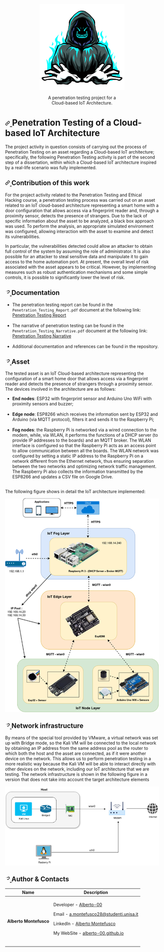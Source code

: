 <p align="center">
  <img width="280px" src="assets/hacker.png">
</p>
<p align="center" dir="auto">
  A penetration testing project for a<br>Cloud-based IoT Architecture.
</p>

<h1 dir="auto">
  <a id="user-content-project-description-and-introduction" class="anchor" aria-hidden="true" href="#project-description-and-introduction">
    <svg class="octicon octicon-link" viewBox="0 0 16 16" version="1.1" width="16" height="16" aria-hidden="true"><path fill-rule="evenodd" d="M7.775 3.275a.75.75 0 001.06 1.06l1.25-1.25a2 2 0 112.83 2.83l-2.5 2.5a2 2 0 01-2.83 0 .75.75 0 00-1.06 1.06 3.5 3.5 0 004.95 0l2.5-2.5a3.5 3.5 0 00-4.95-4.95l-1.25 1.25zm-4.69 9.64a2 2 0 010-2.83l2.5-2.5a2 2 0 012.83 0 .75.75 0 001.06-1.06 3.5 3.5 0 00-4.95 0l-2.5 2.5a3.5 3.5 0 004.95 4.95l1.25-1.25a.75.75 0 00-1.06-1.06l-1.25 1.25a2 2 0 01-2.83 0z">
      </path>
    </svg>
  </a>
  Penetration Testing of a Cloud-based IoT Architecture
</h1>
<p dir="auto">
The project activity in question consists of carrying out the process of Penetration Testing on an asset regarding a Cloud-based IoT architecture; specifically, the following Penetration Testing activity is part of the second step of a dissertation, within which a Cloud-based IoT architecture inspired by a real-life scenario was fully implemented.
</p>

<h2 dir="auto">
  <a id="user-content-introduction" class="anchor" aria-hidden="true" href="#introduction"><svg class="octicon octicon-link" viewBox="0 0 16 16" version="1.1" width="16" height="16" aria-hidden="true">
    <path fill-rule="evenodd" d="M7.775 3.275a.75.75 0 001.06 1.06l1.25-1.25a2 2 0 112.83 2.83l-2.5 2.5a2 2 0 01-2.83 0 .75.75 0 00-1.06 1.06 3.5 3.5 0 004.95 0l2.5-2.5a3.5 3.5 0 00-4.95-4.95l-1.25 1.25zm-4.69 9.64a2 2 0 010-2.83l2.5-2.5a2 2 0 012.83 0 .75.75 0 001.06-1.06 3.5 3.5 0 00-4.95 0l-2.5 2.5a3.5 3.5 0 004.95 4.95l1.25-1.25a.75.75 0 00-1.06-1.06l-1.25 1.25a2 2 0 01-2.83 0z">
    </path>
    </svg>
  </a>
  Contribution of this work
</h2>
<p dir="auto">
 For the project activity related to the Penetration Testing and Ethical Hacking course, a penetration testing process was carried out on an asset related to an IoT cloud-based architecture representing a smart home with a door configuration that allows access via a fingerprint reader and, through a proximity sensor, detects the presence of strangers. Due to the lack of specific information about the asset to be analyzed, a black box approach was used. To perform the analysis, an appropriate simulated environment was configured, allowing interaction with the asset to examine and detect its vulnerabilities.
</p>

<p dir="auto">
  In particular, the vulnerabilities detected could allow an attacker to obtain full control of the system by assuming the role of administrator. It is also possible for an attacker to steal sensitive data and manipulate it to gain access to the home automation port. At present, the overall level of risk associated with the asset appears to be critical. However, by implementing measures such as robust authentication mechanisms and some simple controls, it is possible to significantly lower the level of risk.
</p>

<h2 dir="auto">
  <a id="user-content-documentation" class="anchor" aria-hidden="true" href="#documentation">
    <svg class="octicon octicon-link" viewBox="0 0 16 16" version="1.1" width="16" height="16" aria-hidden="true">
      <path fill-rule="evenodd" d="M7.775 3.275a.75.75 0 001.06 1.06l1.25-1.25a2 2 0 112.83 2.83l-2.5 2.5a2 2 0 01-2.83 0 .75.75 0 00-1.06 1.06 3.5 3.5 0 004.95 0l2.5-2.5a3.5 3.5 0 00-4.95-4.95l-1.25 1.25a.75.75 0 00-1.06-1.06l-1.25 1.25a2 2 0 01-2.83 0z">
      </path>
    </svg>
  </a>
  Documentation
</h2>
<ul dir="auto">
  <li>The penetration testing report can be found in the <code>Penetration_Testing_Report.pdf</code> document at the following link: <a href="Penetration_Testing_Report.pdf" rel="nofollow">Penetration Testing Report</a></li><br>
  <li>The narrative of penetration testing can be found in the <code>Penetration_Testing_Narrative.pdf</code> document at the following link: <a href="Penetration_Testing_Narrative.pdf" rel="nofollow">Penetration Testing Narrative</a></li><br>
  <li>Additional documentation and references can be found in the repository.</li>
</ul>

<h2 dir="auto">
  <a id="user-content-documentation" class="anchor" aria-hidden="true" href="#documentation">
    <svg class="octicon octicon-link" viewBox="0 0 16 16" version="1.1" width="16" height="16" aria-hidden="true">
      <path fill-rule="evenodd" d="M7.775 3.275a.75.75 0 001.06 1.06l1.25-1.25a2 2 0 112.83 2.83l-2.5 2.5a2 2 0 01-2.83 0 .75.75 0 00-1.06 1.06 3.5 3.5 0 004.95 0l2.5-2.5a3.5 3.5 0 00-4.95-4.95l-1.25 1.25a.75.75 0 00-1.06-1.06l-1.25 1.25a2 2 0 01-2.83 0z">
      </path>
    </svg>
  </a>
  Asset
</h2>

<p dir="auto">
  The tested asset is an IoT Cloud-based architecture representing the configuration of a smart home door that allows access via a fingerprint reader and detects the presence of strangers through a proximity sensor. The devices involved in the architecture are as follows:
</p>
<ul dir="auto">
  <li><b>End nodes</b>: ESP32 with fingerprint sensor and Arduino Uno WiFi with proximity sensors and buzzer;</li><br>
  <li><b>Edge node</b>: ESP8266 which receives the information sent by ESP32 and Arduino (via MQTT protocol), filters it and sends it to the Raspberry Pi;</li><br>
  <li><b>Fog nodes</b>: the Raspberry Pi is networked via a wired connection to the modem, while, via WLAN, it performs the functions of a DHCP server (to provide IP addresses to the boards) and an MQTT broker. The WLAN interface is configured so that the Raspberry Pi acts as an access point to allow communication between all the boards. The WLAN network was configured by setting a static IP address to the Raspberry Pi on a network different from the Ethernet network, thus ensuring separation between the two networks and optimizing network traffic management. The Raspberry Pi also collects the information transmitted by the ESP8266 and updates a CSV file on Google Drive.</li><br>
</ul>

<p dir="auto">
  The following figure shows in detail the IoT architecture implemented:
</p>
 <img width=600 src="/assets/architettura.png"/>


<h2 dir="auto">
  <a id="user-content-documentation" class="anchor" aria-hidden="true" href="#documentation">
    <svg class="octicon octicon-link" viewBox="0 0 16 16" version="1.1" width="16" height="16" aria-hidden="true">
      <path fill-rule="evenodd" d="M7.775 3.275a.75.75 0 001.06 1.06l1.25-1.25a2 2 0 112.83 2.83l-2.5 2.5a2 2 0 01-2.83 0 .75.75 0 00-1.06 1.06 3.5 3.5 0 004.95 0l2.5-2.5a3.5 3.5 0 00-4.95-4.95l-1.25 1.25a.75.75 0 00-1.06-1.06l-1.25 1.25a2 2 0 01-2.83 0z">
      </path>
    </svg>
  </a>
  Network infrastructure
</h2>

<p dir="auto">
By means of the special tool provided by VMware, a virtual network was set up with Bridge mode, so the Kali VM will be connected to the local network by obtaining an IP address from the same address pool as the router to which both the host and the asset are connected, as if it were another device on the network. This allows us to perform penetration testing in a more realistic way because the Kali VM will be able to interact directly with other devices on the network, including our IoT architecture that we are testing. The network infrastructure is shown in the following figure in a version that does not take into account the target architecture elements
</p>
<p align="center">
 <img src="/assets/infrastruttura di rete.jpg"/>
</p>

<h2 dir="auto">
  <a id="user-content-authors" class="anchor" aria-hidden="true" href="#authors">
    <svg class="octicon octicon-link" viewBox="0 0 16 16" version="1.1" width="16" height="16" aria-hidden="true"><path fill-rule="evenodd" d="M7.775 3.275a.75.75 0 001.06 1.06l1.25-1.25a2 2 0 112.83 2.83l-2.5 2.5a2 2 0 01-2.83 0 .75.75 0 00-1.06 1.06 3.5 3.5 0 004.95 0l2.5-2.5a3.5 3.5 0 00-4.95-4.95l-1.25 1.25a.75.75 0 00-1.06-1.06l-1.25 1.25a2 2 0 01-2.83 0z">
      </path>
    </svg>
  </a>
  Author & Contacts
</h2>

| Name | Description |
| --- | --- |
| <p dir="auto"><strong>Alberto Montefusco</strong> |<br>Developer - <a href="https://github.com/Alberto-00">Alberto-00</a></p><p dir="auto">Email - <a href="mailto:a.montefusco28@studenti.unisa.it">a.montefusco28@studenti.unisa.it</a></p><p dir="auto">LinkedIn - <a href="https://www.linkedin.com/in/alberto-montefusco">Alberto Montefusco</a></p><p dir="auto">My WebSite - <a href="https://alberto-00.github.io/">alberto-00.github.io</a></p><br>|

